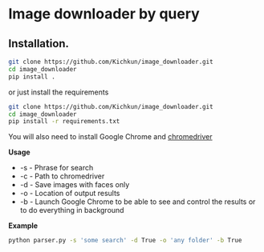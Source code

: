 # Image downloader by query

## Installation.

```bash
git clone https://github.com/Kichkun/image_downloader.git
cd image_downloader
pip install .
```

or just install the requirements

```bash
git clone https://github.com/Kichkun/image_downloader.git
cd image_downloader
pip install -r requirements.txt
```

You will also need to install Google Chrome and [chromedriver](https://4admin.space/all/ustanovka-chromedriver-na-macos-high-sierra-dlya-selenium)


**Usage**

- -s - Phrase for search
- -c - Path to chromedriver
- -d - Save images with faces only
- -o - Location of output results
- -b - Launch Google Chrome to be able to see and control the results or to do everything in background

**Example**
```bash
python parser.py -s 'some search' -d True -o 'any folder' -b True
```
